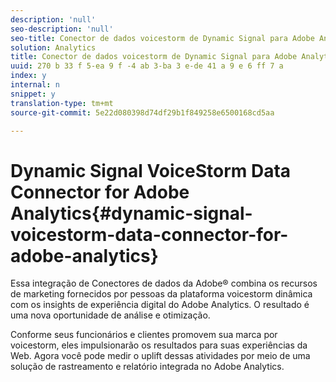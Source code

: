 ```yaml
---
description: 'null'
seo-description: 'null'
seo-title: Conector de dados voicestorm de Dynamic Signal para Adobe Analytics
solution: Analytics
title: Conector de dados voicestorm de Dynamic Signal para Adobe Analytics
uuid: 270 b 33 f 5-ea 9 f -4 ab 3-ba 3 e-de 41 a 9 e 6 ff 7 a
index: y
internal: n
snippet: y
translation-type: tm+mt
source-git-commit: 5e22d080398d74df29b1f849258e6500168cd5aa

---
```



# Dynamic Signal VoiceStorm Data Connector for Adobe Analytics{#dynamic-signal-voicestorm-data-connector-for-adobe-analytics}

Essa integração de Conectores de dados da Adobe® combina os recursos de marketing fornecidos por pessoas da plataforma voicestorm dinâmica com os insights de experiência digital do Adobe Analytics. O resultado é uma nova oportunidade de análise e otimização.

Conforme seus funcionários e clientes promovem sua marca por voicestorm, eles impulsionarão os resultados para suas experiências da Web. Agora você pode medir o uplift dessas atividades por meio de uma solução de rastreamento e relatório integrada no Adobe Analytics.
